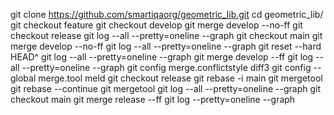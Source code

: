 git clone https://github.com/smartiqaorg/geometric_lib.git
cd geometric_lib/
git checkout feature
git checkout develop
git merge develop --no-ff
git checkout release
git log --all --pretty=oneline --graph
git checkout main
git merge develop --no-ff
git log --all --pretty=oneline --graph
git reset --hard HEAD^
git log --all --pretty=oneline --graph
git merge develop --ff
git log --all --pretty=oneline --graph
git config merge.conflictstyle diff3
git config --global merge.tool meld
git checkout release 
git rebase -i main
git mergetool
git rebase --continue
git mergetool
git log --all --pretty=oneline --graph
git checkout main 
git merge release --ff
git log --pretty=oneline --graph